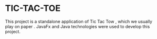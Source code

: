 # TIC-TAC-TOE
This project is a standalone application of Tic Tac Tow , which we usually play on paper . JavaFx and Java technologies were used to develop this project.
